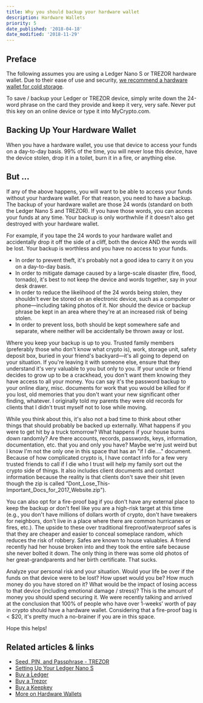 ```yaml
---
title: Why you should backup your hardware wallet
description: Hardware Wallets
priority: 5
date_published: '2018-04-18'
date_modified: '2018-11-29'
---
```


## Preface

The following assumes you are using a Ledger Nano S or TREZOR hardware wallet. Due to their ease of use and security, [we recommend a hardware wallet for cold storage](https://support.mycrypto.com/hardware-wallets/hardware-wallet-recommendations.html).

To save / backup your Ledger or TREZOR device, simply write down the 24-word phrase on the card they provide and keep it very, very safe. Never put this key on an online device or type it into MyCrypto.com.

## Backing Up Your Hardware Wallet

When you have a hardware wallet, you use that device to access your funds on a day-to-day basis. 99% of the time, you will never lose this device, have the device stolen, drop it in a toilet, burn it in a fire, or anything else.

## But ...

If any of the above happens, you will want to be able to access your funds without your hardware wallet. For that reason, you need to have a backup. The backup of your hardware wallet are those 24 words (standard on both the Ledger Nano S and TREZOR). If you have those words, you can access your funds at any time. Your backup is only worthwhile if it doesn't also get destroyed with your hardware wallet.

For example, if you tape the 24 words to your hardware wallet and accidentally drop it off the side of a cliff, both the device AND the words will be lost. Your backup is worthless and you have no access to your funds.

* In order to prevent theft, it's probably not a good idea to carry it on you on a day-to-day basis.
* In order to mitigate damage caused by a large-scale disaster (fire, flood, tornado), it's best to not keep the device and words together, say in your desk drawer.
* In order to reduce the likelihood of the 24 words being stolen, they shouldn't ever be stored on an electronic device, such as a computer or phone—including taking photos of it. Nor should the device or backup phrase be kept in an area where they're at an increased risk of being stolen.
* In order to prevent loss, both should be kept somewhere safe and separate, where neither will be accidentally be thrown away or lost.

Where you keep your backup is up to you. Trusted family members (preferably those who don't know what crypto is), work, storage unit, safety deposit box, buried in your friend's backyard—it's all going to depend on your situation. If you're leaving it with someone else, ensure that they understand it's very valuable to you but only to you. If your uncle or friend decides to grow up to be a crackhead, you don't want them knowing they have access to all your money. You can say it's the password backup to your online diary, misc. documents for work that you would be killed for if you lost, old memories that you don't want your new significant other finding, whatever. I originally told my parents they were old records for clients that I didn't trust myself not to lose while moving.

While you think about this, it's also not a bad time to think about other things that should probably be backed up externally. What happens if you were to get hit by a truck tomorrow? What happens if your house burns down randomly? Are there accounts, records, passwords, keys, information, documentation, etc. that you and only you have? Maybe we're just weird but I know I'm not the only one in this space that has an "if I die...." document. Because of how complicated crypto is, I have contact info for a few very trusted friends to call if I die who I trust will help my family sort out the crypto side of things. It also includes client documents and contact information because the reality is that clients don't save their shit (even though the zip is called "Dont_Lose_This-Important_Docs_for_2017_Website.zip").

You can also opt for a fire-proof bag if you don't have any external place to keep the backup or don't feel like you are a high-risk target at this time (e.g., you don't have millions of dollars worth of crypto, don't have tweakers for neighbors, don't live in a place where there are common hurricanes or fires, etc.). The upside to these over traditional fireproof/waterproof safes is that they are cheaper and easier to conceal someplace random, which reduces the risk of robbery. Safes are known to house valuables. A friend recently had her house broken into and they took the entire safe because she never bolted it down. The only thing in there was some old photos of her great-grandparents and her birth certificate. That sucks.

Analyze your personal risk and your situation. Would your life be over if the funds on that device were to be lost? How upset would you be? How much money do you have stored on it? What would be the impact of losing access to that device (including emotional damage / stress)? This is the amount of money you should spend securing it. We were recently talking and arrived at the conclusion that 100% of people who have over 1-weeks' worth of pay in crypto should have a hardware wallet. Considering that a fire-proof bag is < $20, it's pretty much a no-brainer if you are in this space.

Hope this helps!

## Related articles & links

* [Seed, PIN, and Passphrase - TREZOR](https://blog.trezor.io/seed-pin-passphrase-e15d14a0b546)
* [Setting Up Your Ledger Nano S](https://support.mycrypto.com/migration/moving-from-private-key-to-ledger-hardware-wallet.html)
* [Buy a Ledger](https://www.ledgerwallet.com/r/1985?path=/products/)
* [Buy a Trezor](https://shop.trezor.io/?offer_id=10&aff_id=1735)
* [Buy a Keepkey](http://keepkey.go2cloud.org/aff_c?offer_id=1&aff_id=4086)
* [More on Hardware Wallets](https://support.mycrypto.com/hardware-wallets/)
